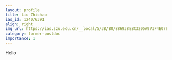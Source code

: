 ```yaml
---
layout: profile
title: Liu Zhichao
ias_id: 1240/6391
align: right
img_url: https://ias.szu.edu.cn/__local/5/3B/B0/886938EBC3205A973F4E07E9BE7_56AE41E8_30983.jpg
category: former-postdoc
importance: 1
---
```


Hello
